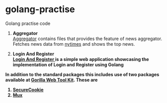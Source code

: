 # golang-practise
Golang practise code

1. <b> Aggregator </b> <br/>
<a href="https://github.com/itsgauravsingh/golang-practise/tree/master/aggregator">Aggregator</a> contains files that provides the feature of news aggregator.
Fetches news data from <a href="https://www.nytimes.com/" target="_blank">nytimes</a> and shows the top news.

2. <b> Login And Register <b><br/>
  <a href="https://github.com/itsgauravsingh/golang-practise/tree/master/login-and-register" target="_blank"> Login And Register </a> is a simple web application showcasing the implementation of Login and Register using Golang
  
  In addition to the standard packages this includes use of two packages available at <a href="http://www.gorillatoolkit.org/">Gorilla Web Tool Kit</a>.
  These are 
1. <a href="http://www.gorillatoolkit.org/pkg/securecookie">SecureCookie</a>
2. <a href="http://www.gorillatoolkit.org/pkg/mux">Mux</a>

